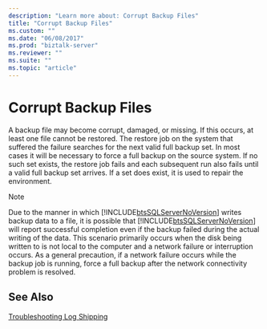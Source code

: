 ```yaml
---
description: "Learn more about: Corrupt Backup Files"
title: "Corrupt Backup Files"
ms.custom: ""
ms.date: "06/08/2017"
ms.prod: "biztalk-server"
ms.reviewer: ""
ms.suite: ""
ms.topic: "article"
---
```

# Corrupt Backup Files
A backup file may become corrupt, damaged, or missing. If this occurs, at least one file cannot be restored. The restore job on the system that suffered the failure searches for the next valid full backup set. In most cases it will be necessary to force a full backup on the source system. If no such set exists, the restore job fails and each subsequent run also fails until a valid full backup set arrives. If a set does exist, it is used to repair the environment.  
  
> [!NOTE]
>  Due to the manner in which [!INCLUDE[btsSQLServerNoVersion](../includes/btssqlservernoversion-md.md)] writes backup data to a file, it is possible that [!INCLUDE[btsSQLServerNoVersion](../includes/btssqlservernoversion-md.md)] will report successful completion even if the backup failed during the actual writing of the data. This scenario primarily occurs when the disk being written to is not local to the computer and a network failure or interruption occurs. As a general precaution, if a network failure occurs while the backup job is running, force a full backup after the network connectivity problem is resolved.  
  
## See Also  
 [Troubleshooting Log Shipping](../technical-guides/troubleshooting-log-shipping.md)
